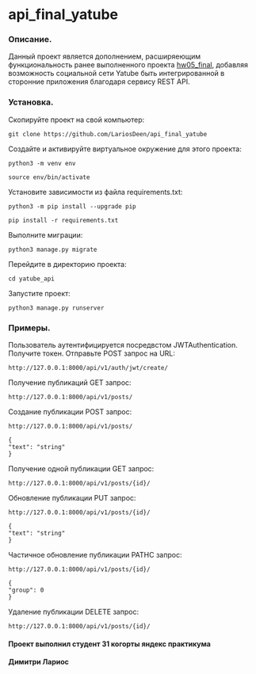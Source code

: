 # api_final_yatube

### Описание.

Данный проект является дополнением, расширяеющим функциональность ранее 
выполненного проекта [hw05_final](https://github.com/LariosDeen/hw05_final), 
добавляя возможность социальной сети Yatube быть интегрированной в сторонние 
приложения благодаря сервису REST API.

### Установка.

Скопируйте проект на свой компьютер:

```
git clone https://github.com/LariosDeen/api_final_yatube
```

Cоздайте и активируйте виртуальное окружение для этого проекта:

```
python3 -m venv env
```

```
source env/bin/activate
```

Установите зависимости из файла requirements.txt:

```
python3 -m pip install --upgrade pip
```

```
pip install -r requirements.txt
```

Выполните миграции:

```
python3 manage.py migrate
```

Перейдите в директорию проекта:

```
cd yatube_api
```

Запустите проект:

```
python3 manage.py runserver
```

### Примеры.

Пользователь аутентифицируется посредвстом JWTAuthentication.
Получите токен.
Отправьте POST запрос на URL:

```
http://127.0.0.1:8000/api/v1/auth/jwt/create/
```

Получение публикаций GET запрос:

```
http://127.0.0.1:8000/api/v1/posts/
```

Создание публикации POST запрос:

```
http://127.0.0.1:8000/api/v1/posts/
```

```
{
"text": "string"
}
```

Получение одной публикации GET запрос:

```
http://127.0.0.1:8000/api/v1/posts/{id}/
```

Обновление публикации PUT запрос:

```
http://127.0.0.1:8000/api/v1/posts/{id}/
```

```
{
"text": "string"
}
```

Частичное обновление публикации PATHС запрос:

```
http://127.0.0.1:8000/api/v1/posts/{id}/
```

```
{
"group": 0
}
```

Удаление публикации DELETE запрос:

```
http://127.0.0.1:8000/api/v1/posts/{id}/
```

#### Проект выполнил студент 31 когорты яндекс практикума
#### Димитри Лариос
